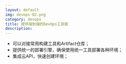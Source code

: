 ```yaml
---
layout: default
img: devops-02.png
category: devops
title: 提供端到端的DevOps工具链
description:
---
```


 * 可以对接常用构建工具和Artifact仓库；
 * 提供统一的部署引擎，确保使用统一工具部署各种环境；
 * 集成云API，快速创建环境；
